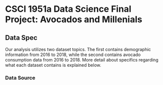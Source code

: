 # CSCI 1951a Data Science Final Project: Avocados and Millenials

## Data Spec

Our analysis utilizes two dataset topics. The first contains demographic information from 2016 to 2018,
while the second contains avocado consumption data from 2016 to 2018. More detail about
specifics regarding what each dataset contains is explained below.

### Data Source
